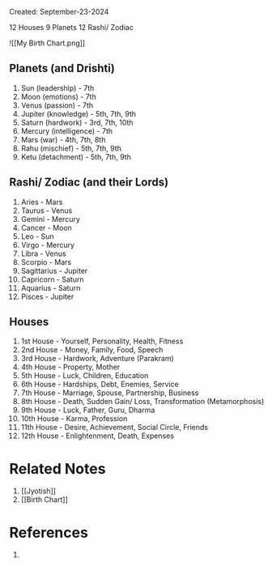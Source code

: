 Created: September-23-2024

12 Houses
9 Planets
12 Rashi/ Zodiac

![[My Birth Chart.png]]
## Planets (and Drishti)

1. Sun (leadership) - 7th
2. Moon (emotions) - 7th
3. Venus (passion) - 7th
4. Jupiter (knowledge) - 5th, 7th, 9th
5. Saturn (hardwork) - 3rd, 7th, 10th
6. Mercury (intelligence) - 7th
7. Mars (war) - 4th, 7th, 8th
8. Rahu (mischief) - 5th, 7th, 9th
9. Ketu (detachment) - 5th, 7th, 9th

## Rashi/ Zodiac (and their Lords)

1. Aries - Mars
2. Taurus - Venus
3. Gemini - Mercury
4. Cancer - Moon
5. Leo - Sun
6. Virgo - Mercury
7. Libra - Venus
8. Scorpio - Mars
9. Sagittarius - Jupiter
10. Capricorn - Saturn
11. Aquarius - Saturn
12. Pisces - Jupiter

## Houses

1. 1st House - Yourself, Personality, Health, Fitness
2. 2nd House - Money, Family, Food, Speech
3. 3rd House - Hardwork, Adventure (Parakram)
4. 4th House - Property, Mother
5. 5th House - Luck, Children, Education
6. 6th House - Hardships, Debt, Enemies, Service
7. 7th House - Marriage, Spouse, Partnership, Business
8. 8th House - Death, Sudden Gain/ Loss, Transformation (Metamorphosis)
9. 9th House - Luck, Father, Guru, Dharma
10. 10th House - Karma, Profession
11. 11th House - Desire, Achievement, Social Circle, Friends
12. 12th House - Enlightenment, Death, Expenses


# Related Notes

1. [[Jyotish]]
2. [[Birth Chart]]
# References

1. 